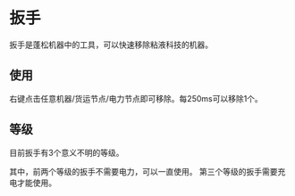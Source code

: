 # 扳手

扳手是蓬松机器中的工具，可以快速移除粘液科技的机器。

## 使用

右键点击任意机器/货运节点/电力节点即可移除。每250ms可以移除1个。

## 等级

目前扳手有3个意义不明的等级。

其中，前两个等级的扳手不需要电力，可以一直使用。
第三个等级的扳手需要充电才能使用。
